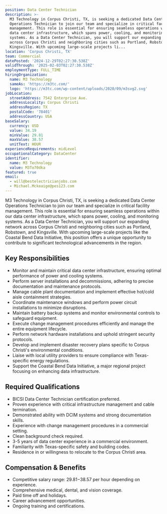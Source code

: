 ```yaml
---
position: Data Center Technician
description: >-
  M3 Technology in Corpus Christi, TX, is seeking a dedicated Data Center
  Operations Technician to join our team and specialize in critical facility
  management. This role is essential for ensuring seamless operations within our
  data center infrastructure, which spans power, cooling, and monitoring
  systems. As a Data Center Technician, you will support our expanding network
  across Corpus Christi and neighboring cities such as Portland, Robstown, and
  Kingsville. With upcoming large-scale projects li...
location: 'Corpus Christi, TX'
team: Commercial
datePosted: '2024-12-29T02:27:30.538Z'
validThrough: '2025-02-03T02:27:30.538Z'
employmentType: FULL_TIME
hiringOrganization:
  name: M3 Technology
  sameAs: 'https://m3tc.com/'
  logo: 'https://m3tc.com/wp-content/uploads/2020/09/m3svg2.svg'
jobLocation:
  streetAddress: 7542 Enterprise Ave.
  addressLocality: Corpus Christi
  addressRegion: TX
  postalCode: '78401'
  addressCountry: USA
baseSalary:
  currency: USD
  value: 34.19
  minValue: 29.81
  maxValue: 38.57
  unitText: HOUR
experienceRequirements: midLevel
occupationalCategory: DataCenter
identifier:
  name: M3 Technology
  value: M3To70dka
featured: true
email:
  - will@bestelectricianjobs.com
  - Michael.Mckeaige@pes123.com
---
```




M3 Technology in Corpus Christi, TX, is seeking a dedicated Data Center Operations Technician to join our team and specialize in critical facility management. This role is essential for ensuring seamless operations within our data center infrastructure, which spans power, cooling, and monitoring systems. As a Data Center Technician, you will support our expanding network across Corpus Christi and neighboring cities such as Portland, Robstown, and Kingsville. With upcoming large-scale projects like the Coastal Bend Data Initiative, this position offers a unique opportunity to contribute to significant technological advancements in the region.

## Key Responsibilities
- Monitor and maintain critical data center infrastructure, ensuring optimal performance of power and cooling systems.
- Perform server installations and decommissions, adhering to precise documentation and maintenance protocols.
- Manage cable plant documentation and implement effective hot/cold aisle containment strategies.
- Coordinate maintenance windows and perform power circuit installations to minimize disruptions.
- Maintain battery backup systems and monitor environmental controls to safeguard equipment.
- Execute change management procedures efficiently and manage the entire equipment lifecycle.
- Perform network hardware installations and uphold stringent security protocols.
- Develop and implement disaster recovery plans specific to Corpus Christi's environmental conditions.
- Liaise with local utility providers to ensure compliance with Texas-specific energy regulations.
- Support the Coastal Bend Data Initiative, a major regional project focusing on enhancing data infrastructure.

## Required Qualifications
- BICSI Data Center Technician certification preferred.
- Proven experience with critical infrastructure management and cable termination.
- Demonstrated ability with DCIM systems and strong documentation skills.
- Experience with change management procedures in a commercial setting.
- Clean background check required.
- 3-5 years of data center experience in a commercial environment.
- Familiarity with Texas-specific safety and building codes.
- Residence in or willingness to relocate to the Corpus Christi area.

## Compensation & Benefits
- Competitive salary range: $29.81-$38.57 per hour depending on experience.
- Comprehensive medical, dental, and vision coverage.
- Paid time off and holidays.
- Career advancement opportunities.
- Ongoing training and certifications.